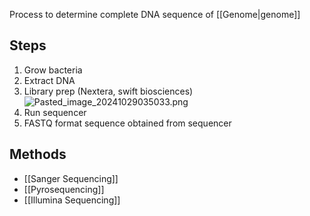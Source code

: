 Process to determine complete DNA sequence of \[\[Genome|genome]]

## Steps

1. Grow bacteria
2. Extract DNA
3. Library prep (Nextera, swift biosciences)
   ![Pasted\_image\_20241029035033.png](pasted_image_20241029035033.png)
4. Run sequencer
5. FASTQ format sequence obtained from sequencer

## Methods

* \[\[Sanger Sequencing]]
* \[\[Pyrosequencing]]
* \[\[Illumina Sequencing]]
